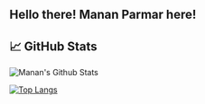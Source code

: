 ## Hello there! Manan Parmar here!

## &#x1f4c8; GitHub Stats
![Manan's Github Stats](https://github-readme-stats.vercel.app/api?username=mananv1791&show_icons=true&count_private=true&theme=radical)

[![Top Langs](https://github-readme-stats.vercel.app/api/top-langs/?username=mananv1791&layout=compact&hide=c%23,jupyter%20notebook&theme=dark)](https://github.com/mananv1791)
